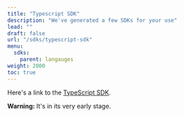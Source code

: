 ```yaml
---
title: "Typescript SDK"
description: "We've generated a few SDKs for your use"
lead: ""
draft: false
url: "/sdks/typescript-sdk"
menu: 
  sdks:
    parent: langauges
weight: 2000
toc: true
---
```


Here's a link to the [TypeScript SDK](https://github.com/TrueBlocks/trueblocks-core/tree/master/sdk/typescript).

**Warning:** It's in its very early stage.
